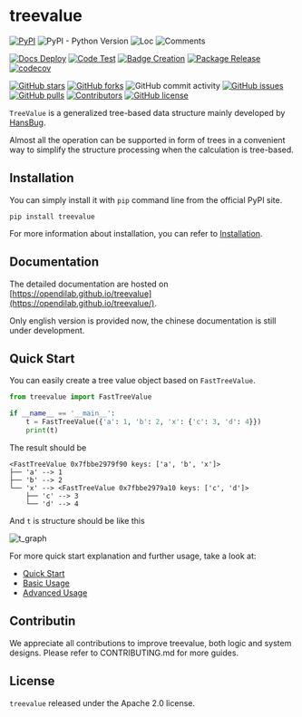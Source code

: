 # treevalue

[![PyPI](https://img.shields.io/pypi/v/treevalue)](https://pypi.org/project/treevalue/)
![PyPI - Python Version](https://img.shields.io/pypi/pyversions/treevalue)
![Loc](https://img.shields.io/endpoint?url=https://gist.githubusercontent.com/HansBug/ff0bc026423888cd7c4f287eaed4b3f5/raw/loc.json)
![Comments](https://img.shields.io/endpoint?url=https://gist.githubusercontent.com/HansBug/ff0bc026423888cd7c4f287eaed4b3f5/raw/comments.json)


[![Docs Deploy](https://github.com/opendilab/treevalue/workflows/Docs%20Deploy/badge.svg)](https://github.com/opendilab/treevalue/actions?query=workflow%3A%22Docs+Deploy%22)
[![Code Test](https://github.com/opendilab/treevalue/workflows/Code%20Test/badge.svg)](https://github.com/opendilab/treevalue/actions?query=workflow%3A%22Code+Test%22)
[![Badge Creation](https://github.com/opendilab/treevalue/workflows/Badge%20Creation/badge.svg)](https://github.com/opendilab/treevalue/actions?query=workflow%3A%22Badge+Creation%22)
[![Package Release](https://github.com/opendilab/treevalue/workflows/Package%20Release/badge.svg)](https://github.com/opendilab/treevalue/actions?query=workflow%3A%22Package+Release%22)
[![codecov](https://codecov.io/gh/opendilab/treevalue/branch/main/graph/badge.svg?token=XJVDP4EFAT)](https://codecov.io/gh/opendilab/treevalue)

[![GitHub stars](https://img.shields.io/github/stars/opendilab/treevalue)](https://github.com/opendilab/treevalue/stargazers)
[![GitHub forks](https://img.shields.io/github/forks/opendilab/treevalue)](https://github.com/opendilab/treevalue/network)
![GitHub commit activity](https://img.shields.io/github/commit-activity/m/opendilab/treevalue)
[![GitHub issues](https://img.shields.io/github/issues/opendilab/treevalue)](https://github.com/opendilab/treevalue/issues)
[![GitHub pulls](https://img.shields.io/github/issues-pr/opendilab/treevalue)](https://github.com/opendilab/treevalue/pulls)
[![Contributors](https://img.shields.io/github/contributors/opendilab/treevalue)](https://github.com/opendilab/treevalue/graphs/contributors)
[![GitHub license](https://img.shields.io/github/license/opendilab/treevalue)](https://github.com/opendilab/treevalue/blob/master/LICENSE)

`TreeValue` is a generalized tree-based data structure mainly developed by [HansBug](https://github.com/HansBug).

Almost all the operation can be supported in form of trees in a convenient way to simplify the structure processing when the calculation is tree-based.

## Installation

You can simply install it with `pip` command line from the official PyPI site.

```shell
pip install treevalue
```

For more information about installation, you can refer to [Installation](https://opendilab.github.io/treevalue/main/tutorials/installation/index.html#).

## Documentation

The detailed documentation are hosted on [https://opendilab.github.io/treevalue](https://opendilab.github.io/treevalue/).

Only english version is provided now, the chinese documentation is still under development.

## Quick Start

You can easily create a tree value object based on `FastTreeValue`.

```python
from treevalue import FastTreeValue

if __name__ == '__main__':
    t = FastTreeValue({'a': 1, 'b': 2, 'x': {'c': 3, 'd': 4}})
    print(t)
```

The result should be

```text
<FastTreeValue 0x7fbbe2979f90 keys: ['a', 'b', 'x']>
├── 'a' --> 1
├── 'b' --> 2
└── 'x' --> <FastTreeValue 0x7fbbe2979a10 keys: ['c', 'd']>
    ├── 'c' --> 3
    └── 'd' --> 4
```

And `t` is structure should be like this

![t_graph](https://opendilab.github.io/treevalue/main/_images/simple_demo.dat.svg)

For more quick start explanation and further usage, take a look at:

* [Quick Start](https://opendilab.github.io/treevalue/main/tutorials/quick_start/index.html)
* [Basic Usage](https://opendilab.github.io/treevalue/main/tutorials/basic_usage/index.html)
* [Advanced Usage](https://opendilab.github.io/treevalue/main/tutorials/advanced_usage/index.html)

## Contributin

We appreciate all contributions to improve treevalue, both logic and system designs. Please refer to CONTRIBUTING.md for more guides.

## License

`treevalue` released under the Apache 2.0 license.
